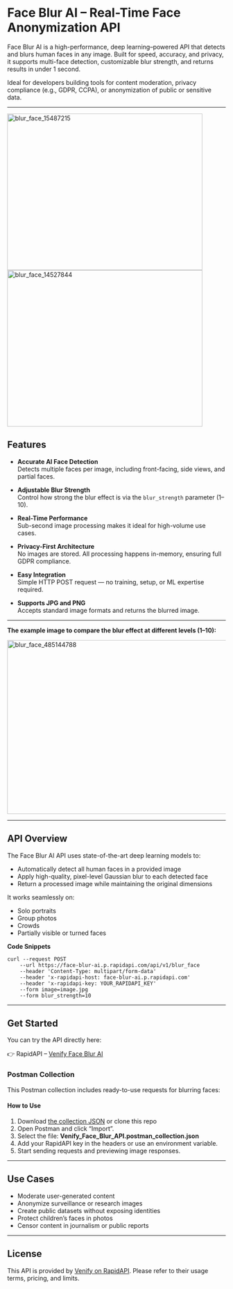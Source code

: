 # Face Blur AI – Real-Time Face Anonymization API

Face Blur AI is a high-performance, deep learning–powered API that detects and blurs human faces in any image. Built for speed, accuracy, and privacy, it supports multi-face detection, customizable blur strength, and returns results in under 1 second.

Ideal for developers building tools for content moderation, privacy compliance (e.g., GDPR, CCPA), or anonymization of public or sensitive data.

---
<p float="left">
<img width="450" height="360" alt="blur_face_15487215" src="https://github.com/user-attachments/assets/f0d0145e-4215-49a8-ab62-a415a9cfea4e" /> 
<img width="450" height="360" alt="blur_face_14527844" src="https://github.com/user-attachments/assets/b4ed9475-6b65-4fa9-9f84-c002e96cda82" />
</p>


## Features

-  **Accurate AI Face Detection**  
  Detects multiple faces per image, including front-facing, side views, and partial faces.

-  **Adjustable Blur Strength**  
  Control how strong the blur effect is via the `blur_strength` parameter (1–10).

-  **Real-Time Performance**  
  Sub-second image processing makes it ideal for high-volume use cases.

- **Privacy-First Architecture**  
  No images are stored. All processing happens in-memory, ensuring full GDPR compliance.

- **Easy Integration**  
  Simple HTTP POST request — no training, setup, or ML expertise required.

-  **Supports JPG and PNG**  
  Accepts standard image formats and returns the blurred image.

---

 **The example image  to compare the blur effect at different levels (1–10):**
 
<img width="1000" height="400" alt="blur_face_485144788" src="https://github.com/user-attachments/assets/da374e24-3473-4655-b5da-2963941b30c6" />

---



## API Overview

The Face Blur AI API uses state-of-the-art deep learning models to:
- Automatically detect all human faces in a provided image
- Apply high-quality, pixel-level Gaussian blur to each detected face
- Return a processed image while maintaining the original dimensions

It works seamlessly on:
- Solo portraits
- Group photos
- Crowds
- Partially visible or turned faces


**Code Snippets**
```shell
curl --request POST 
	--url https://face-blur-ai.p.rapidapi.com/api/v1/blur_face 
	--header 'Content-Type: multipart/form-data' 
	--header 'x-rapidapi-host: face-blur-ai.p.rapidapi.com' 
	--header 'x-rapidapi-key: YOUR_RAPIDAPI_KEY' 
	--form image=image.jpg 
	--form blur_strength=10
```
---

## Get Started

You can try the API directly here:

👉 RapidAPI – [Venify Face Blur AI](https://rapidapi.com/venify-venify-default/api/face-blur-ai)


### Postman Collection
This Postman collection includes ready-to-use requests for blurring faces:

 #### How to Use

1. Download [the collection JSON](./Venify_Face_Blur_API.postman_collection.json) or clone this repo
2. Open Postman and click “Import”.
3. Select the file: **Venify_Face_Blur_API.postman_collection.json**
4. Add your RapidAPI key in the headers or use an environment variable.
5. Start sending requests and previewing image responses.

---

## Use Cases
- Moderate user-generated content
- Anonymize surveillance or research images
- Create public datasets without exposing identities
- Protect children’s faces in photos
- Censor content in journalism or public reports
  
---

## License
This API is provided by [Venify on RapidAPI](https://rapidapi.com/venify-venify-default/api/face-blur-ai). Please refer to their usage terms, pricing, and limits.

